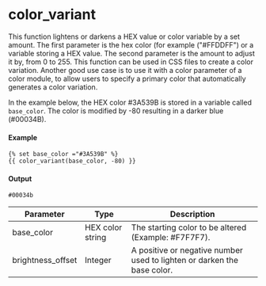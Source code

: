 # color_variant
This function lightens or darkens a HEX value or color variable by a set amount. The first parameter is the hex color (for example ("#FFDDFF") or a variable storing a HEX value. The second parameter is the amount to adjust it by, from 0 to 255. This function can be used in CSS files to create a color variation. Another good use case is to use it with a color parameter of a color module, to allow users to specify a primary color that automatically generates a color variation.

In the example below, the HEX color #3A539B is stored in a variable called `base_color`. The color is modified by -80 resulting in a darker blue (#00034B).

#### Example
```jinja2
{% set base_color ="#3A539B" %} 
{{ color_variant(base_color, -80) }}
```

#### Output
```jinja2
#00034b
```

| Parameter | Type | Description | 
|  ------  |  ------  |  ------  | 
| base_color | HEX color string | The starting color to be altered (Example: #F7F7F7). | 
| brightness_offset | Integer | A positive or negative number used to lighten or darken the base color. | 


